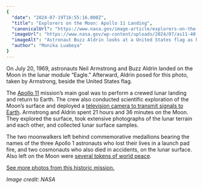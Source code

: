 ```yaml
---
{
  "date": "2024-07-19T16:55:16.000Z",
  "title": "Explorers on the Moon: Apollo 11 Landing",
  "canonicalUrl": "https://www.nasa.gov/image-article/explorers-on-the-moon-apollo-11-landing/",
  "imageUrl": "https://www.nasa.gov/wp-content/uploads/2024/07/as11-40-5874orig.jpg",
  "imageAlt": "Astronaut Buzz Aldrin looks at a United States flag as he stands to the right of it. He is wearing a white spacesuit. The lunar module is on the left side of the flag. Bootprints in the gray lunar soil trail from the right in the foreground to the gold lunar module in the back. The darkness of space provides a contrasting backdrop to the image. The faint crosses on the image are markings that are used to calibrate distance and heights in photos taken on the lunar surface.",
  "author": "Monika Luabeya"
}
---
```


On July 20, 1969, astronauts Neil Armstrong and Buzz Aldrin landed on the Moon in the lunar module “Eagle.” Afterward, Aldrin posed for this photo, taken by Armstrong, beside the United States flag.

The [Apollo 11](https://www.nasa.gov/history/apollo-11-mission-overview/) mission’s main goal was to perform a crewed lunar landing and return to Earth. The crew also conducted scientific exploration of the Moon’s surface and deployed a [television camera to transmit signals to Earth](https://youtu.be/S9HdPi9Ikhk?si=wReuEd4Q1_Epa6ak). Armstrong and Aldrin spent 21 hours and 36 minutes on the Moon. They explored the surface, took extensive photographs of the lunar terrain and each other, and collected lunar surface samples.

The two moonwalkers left behind commemorative medallions bearing the names of the three Apollo 1 astronauts who lost their lives in a launch pad fire, and two cosmonauts who also died in accidents, on the lunar surface. Also left on the Moon were [several tokens of world peace](https://nasa.tumblr.com/post/756443405511507968/one-giant-leap-for-mankind).

[See more photos from this historic mission.](https://www.nasa.gov/history/55-years-ago-apollo-11s-one-small-step-one-giant-leap/)

_Image credit: NASA_
